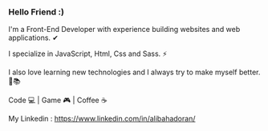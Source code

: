 ### Hello Friend :)

I'm a Front-End Developer with experience building websites and web applications. ✔

I specialize in JavaScript, Html, Css and Sass. ⚡

I also love learning new technologies and I always try to make myself better. 💪📚

Code 💻 |
Game 🎮 |
Coffee ☕️

My Linkedin :
https://www.linkedin.com/in/alibahadoran/
